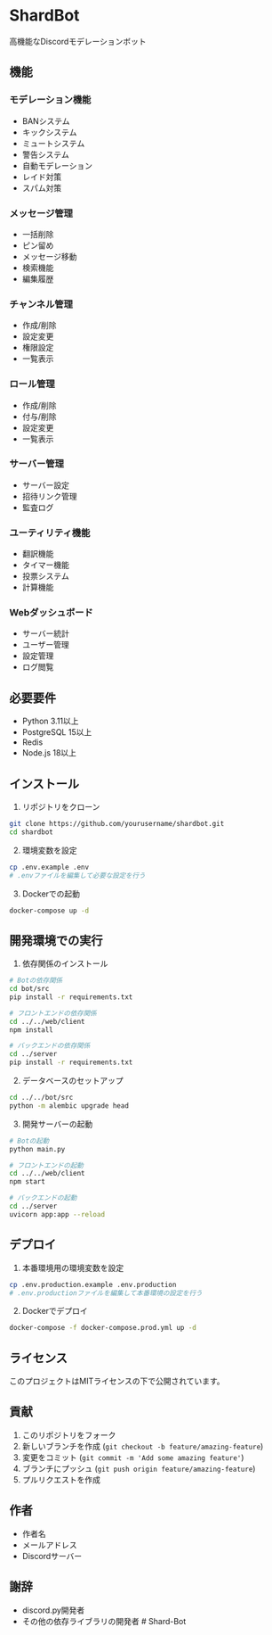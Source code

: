 # ShardBot

高機能なDiscordモデレーションボット

## 機能

### モデレーション機能
- BANシステム
- キックシステム
- ミュートシステム
- 警告システム
- 自動モデレーション
- レイド対策
- スパム対策

### メッセージ管理
- 一括削除
- ピン留め
- メッセージ移動
- 検索機能
- 編集履歴

### チャンネル管理
- 作成/削除
- 設定変更
- 権限設定
- 一覧表示

### ロール管理
- 作成/削除
- 付与/削除
- 設定変更
- 一覧表示

### サーバー管理
- サーバー設定
- 招待リンク管理
- 監査ログ

### ユーティリティ機能
- 翻訳機能
- タイマー機能
- 投票システム
- 計算機能

### Webダッシュボード
- サーバー統計
- ユーザー管理
- 設定管理
- ログ閲覧

## 必要要件

- Python 3.11以上
- PostgreSQL 15以上
- Redis
- Node.js 18以上

## インストール

1. リポジトリをクローン
```bash
git clone https://github.com/yourusername/shardbot.git
cd shardbot
```

2. 環境変数を設定
```bash
cp .env.example .env
# .envファイルを編集して必要な設定を行う
```

3. Dockerでの起動
```bash
docker-compose up -d
```

## 開発環境での実行

1. 依存関係のインストール
```bash
# Botの依存関係
cd bot/src
pip install -r requirements.txt

# フロントエンドの依存関係
cd ../../web/client
npm install

# バックエンドの依存関係
cd ../server
pip install -r requirements.txt
```

2. データベースのセットアップ
```bash
cd ../../bot/src
python -m alembic upgrade head
```

3. 開発サーバーの起動
```bash
# Botの起動
python main.py

# フロントエンドの起動
cd ../../web/client
npm start

# バックエンドの起動
cd ../server
uvicorn app:app --reload
```

## デプロイ

1. 本番環境用の環境変数を設定
```bash
cp .env.production.example .env.production
# .env.productionファイルを編集して本番環境の設定を行う
```

2. Dockerでデプロイ
```bash
docker-compose -f docker-compose.prod.yml up -d
```

## ライセンス

このプロジェクトはMITライセンスの下で公開されています。

## 貢献

1. このリポジトリをフォーク
2. 新しいブランチを作成 (`git checkout -b feature/amazing-feature`)
3. 変更をコミット (`git commit -m 'Add some amazing feature'`)
4. ブランチにプッシュ (`git push origin feature/amazing-feature`)
5. プルリクエストを作成

## 作者

- 作者名
- メールアドレス
- Discordサーバー

## 謝辞

- discord.py開発者
- その他の依存ライブラリの開発者 # Shard-Bot
